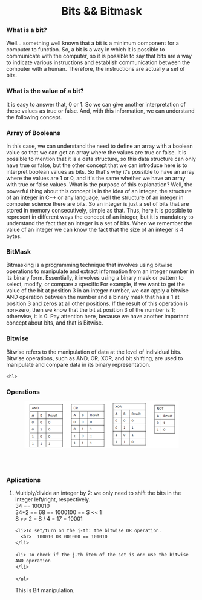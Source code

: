 <h1 align="center">Bits && Bitmask</h1>

<p align="justify">
  <h3>What is a bit?</h3>
  Well... something well known that a bit is a minimum component for a computer to function. So, a bit is a way in which it is possible to communicate with the computer, so it is possible to say that bits are a way to indicate various instructions and establish communication between the computer with a human.
Therefore, the instructions are actually a set of bits.
  <hl>
  <h3>What is the value of a bit?</h3>
  It is easy to answer that, 0 or 1. So we can give another interpretation of these values as true or false. And, with this information, we can understand the following concept.
  <hl>
    
  <h3>Array of Booleans</h3>
  In this case, we can understand the need to define an array with a boolean value so that we can get an array where the values are true or false. It is possible to mention that it is a data structure, so this data structure can only have true or false, but the other concept that we can introduce here is to interpret boolean values as bits. So that's why it's possible to have an array where the values are 1 or 0, and it's the same whether we have an array with true or false values.
What is the purpose of this explanation?
Well, the powerful thing about this concept is in the idea of an integer, the structure of an integer in C++ or any language, well the structure of an integer in computer science there are bits. So an integer is just a set of bits that are stored in memory consecutively, simple as that.
  <hl>
  Thus, here it is possible to represent in different ways the concept of an integer, but it is mandatory to understand the fact that an integer is a set of bits. When we remember the value of an integer we can know the fact that the size of an integer is 4 bytes.
  
  <hl>
  
  <h3>BitMask</h3>
  Bitmasking is a programming technique that involves using bitwise operations to manipulate and extract information from an integer number in its binary form. Essentially, it involves using a binary mask or pattern to select, modify, or compare a specific
  
   <hl>
  For example, if we want to get the value of the bit at position 3 in an integer number, we can apply a bitwise AND operation between the number and a binary mask that has a 1 at position 3 and zeros at all other positions. If the result of this operation is non-zero, then we know that the bit at position 3 of the number is 1; otherwise, it is 0.
     
  <hl>
  Pay attention here, because we have another important concept about bits, and that is Bitwise.
  <hl>
  
  <h3>Bitwise</h3>
  Bitwise refers to the manipulation of data at the level of individual bits. Bitwise operations, such as AND, OR, XOR, and bit shifting, are used to manipulate and compare data in its binary representation.
  
    
    <hl>
  
  <h3>Operations</h3>
  <p align="center"><img src="./Images/Bitwise.png"></p><br> <br>
      <hl>
  <h3>Aplications</h3>
  <ol>
    <li>Multiply/divide an integer by 2:  we only need to shift the bits in the integer left/right, respectively.
      <br> 34 ==  100010 
        <br> 34*2 == 68 == 1000100 == S << 1
      <br> S >> 2 = S / 4 = 17 = 10001
    </li>
    
    <li>To set/turn on the j-th: the bitwise OR operation.
      <br>  100010 OR 001000 == 101010
    </li>
    
    <li> To check if the j-th item of the set is on: use the bitwise AND operation
    </li>
    
    </ol>
    
    
      
  <hl>
  This is Bit manipulation.
    
</p>
